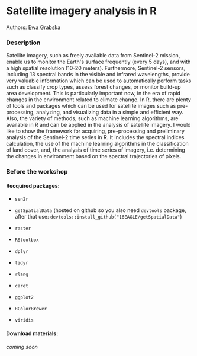 # Satellite imagery analysis in R

Authors: [Ewa Grabska](https://www.researchgate.net/profile/Ewa_Grabska2)

### Description

Satellite imagery, such as freely available data from Sentinel-2 mission, enable us to monitor the Earth's surface frequently (every 5 days), and with a high spatial resolution (10-20 meters). Furthermore, Sentinel-2 sensors, including 13 spectral bands in the visible and infrared wavelengths, provide very valuable information which can be used to automatically perform tasks such as classify crop types, assess forest changes, or monitor build-up area development. This is particularly important now, in the era of rapid changes in the environment related to climate change. In R, there are plenty of tools and packages which can be used for satellite images such as pre-processing, analyzing, and visualizing data in a simple and efficient way. Also, the variety of methods, such as machine learning algorithms, are available in R and can be applied in the analysis of satellite imagery. I would like to show the framework for acquiring, pre-processing and preliminary analysis of the Sentinel-2 time series in R. It includes the spectral indices calculation, the use of the machine learning algorithms in the classification of land cover, and, the analysis of time series of imagery, i.e. determining the changes in environment based on the spectral trajectories of pixels.

### Before the workshop

#### Recquired packages: 

* `sen2r`

* `getSpatialData` (hosted on github so you also need `devtools` package, after that use: `devtools::install_github("16EAGLE/getSpatialData"`)

* `raster`

* `RStoolbox` 

* `dplyr`

* `tidyr`

* `rlang`

* `caret`

* `ggplot2`

* `RColorBrewer`

* `viridis`


#### Download materials:

_coming soon_